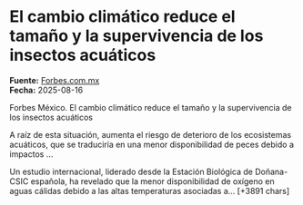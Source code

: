 # El cambio climático reduce el tamaño y la supervivencia de los insectos acuáticos

**Fuente:** [Forbes.com.mx](https://forbes.com.mx/el-cambio-climatico-reduce-el-tamano-y-la-supervivencia-de-los-insectos-acuaticos/)  
**Fecha:** 2025-08-16

Forbes México.
 El cambio climático reduce el tamaño y la supervivencia de los insectos acuáticos

A raíz de esta situación, aumenta el riesgo de deterioro de los ecosistemas acuáticos, que se traduciría en una menor disponibilidad de peces debido a impactos …

Un estudio internacional, liderado desde la Estación Biológica de Doñana-CSIC española, ha revelado que la menor disponibilidad de oxígeno en aguas cálidas debido a las altas temperaturas asociadas a… [+3891 chars]
